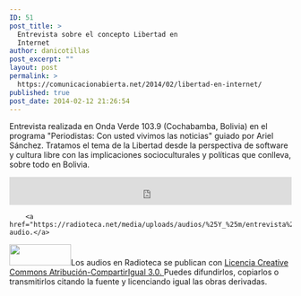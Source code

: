 ```yaml
---
ID: 51
post_title: >
  Entrevista sobre el concepto Libertad en
  Internet
author: danicotillas
post_excerpt: ""
layout: post
permalink: >
  https://comunicacionabierta.net/2014/02/libertad-en-internet/
published: true
post_date: 2014-02-12 21:26:54
---
```

Entrevista realizada en Onda Verde 103.9 (Cochabamba, Bolivia) en el programa "Periodistas: Con usted vivimos las noticias" guiado por Ariel Sánchez. Tratamos el tema de la Libertad desde la perspectiva de software y cultura libre con las implicaciones socioculturales y políticas que conlleva, sobre todo en Bolivia.

<iframe style="border: 0px;" src="https://radioteca.net/media/cyclope/mediaelement/media_player_embed.html?media_url=/media/uploads/audios/%25Y_%25m/entrevista%20periodistas%20libertad.mp3&amp;file_type=mp3&amp;radioteca_url=https://radioteca.net//audio/entrevista-sobre-el-concepto-libertad-en-internet/" width="100%" height="50px"></iframe>

        <a href="https://radioteca.net/media/uploads/audios/%25Y_%25m/entrevista%20periodistas%20libertad.mp3">Descargar audio.</a>

<img class="alignleft" src="https://radioteca.net/media/uploads/images/banners/cc-by-sa.png" alt="" width="110" height="38" border="0" />Los audios en Radioteca se publican con <a href="https://creativecommons.org/licenses/by-sa/3.0/deed.es" target="_blank">Licencia Creative Commons Atribución-CompartirIgual 3.0. </a>Puedes difundirlos, copiarlos o transmitirlos citando la fuente y licenciando igual las obras derivadas.